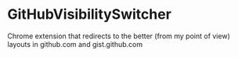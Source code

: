 # GitHubVisibilitySwitcher
Chrome extension that redirects to the better (from my point of view) layouts in github.com and gist.github.com
